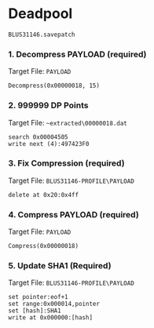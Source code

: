 # Deadpool 

`BLUS31146.savepatch`

### 1. Decompress PAYLOAD (required)

Target File: `PAYLOAD`

```
Decompress(0x00000018, 15)
```

### 2. 999999 DP Points

Target File: `~extracted\00000018.dat`

```
search 0x00004505
write next (4):497423F0
```

### 3. Fix Compression (required)

Target File: `BLUS31146-PROFILE\PAYLOAD`

```
delete at 0x20:0x4ff
```

### 4. Compress PAYLOAD (required)

Target File: `PAYLOAD`

```
Compress(0x00000018)
```

### 5. Update SHA1 (Required)

Target File: `BLUS31146-PROFILE\PAYLOAD`

```
set pointer:eof+1
set range:0x000014,pointer
set [hash]:SHA1
write at 0x000000:[hash]
```

